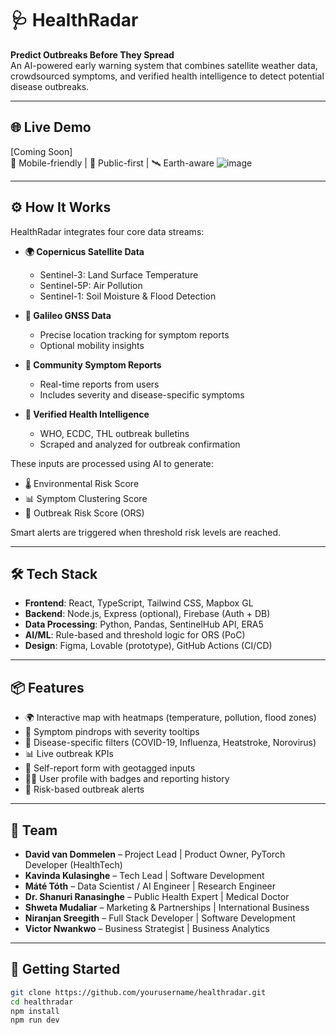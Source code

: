 # 🩺 HealthRadar

**Predict Outbreaks Before They Spread**  
An AI-powered early warning system that combines satellite weather data, crowdsourced symptoms, and verified health intelligence to detect potential disease outbreaks.

---

## 🌐 Live Demo

[Coming Soon]  
📱 Mobile-friendly | 🔐 Public-first | 🛰️ Earth-aware
![image](https://github.com/user-attachments/assets/0566c9b3-bcb7-4419-b358-8331d737c800)

---

## ⚙️ How It Works

HealthRadar integrates four core data streams:

- **🌍 Copernicus Satellite Data**  
  - Sentinel-3: Land Surface Temperature  
  - Sentinel-5P: Air Pollution  
  - Sentinel-1: Soil Moisture & Flood Detection  

- **📡 Galileo GNSS Data**  
  - Precise location tracking for symptom reports  
  - Optional mobility insights  

- **👥 Community Symptom Reports**  
  - Real-time reports from users  
  - Includes severity and disease-specific symptoms  

- **📰 Verified Health Intelligence**  
  - WHO, ECDC, THL outbreak bulletins  
  - Scraped and analyzed for outbreak confirmation  

These inputs are processed using AI to generate:
- 🌡️ Environmental Risk Score  
- 📊 Symptom Clustering Score  
- 🚨 Outbreak Risk Score (ORS)

Smart alerts are triggered when threshold risk levels are reached.

---

## 🛠️ Tech Stack

- **Frontend**: React, TypeScript, Tailwind CSS, Mapbox GL  
- **Backend**: Node.js, Express (optional), Firebase (Auth + DB)  
- **Data Processing**: Python, Pandas, SentinelHub API, ERA5  
- **AI/ML**: Rule-based and threshold logic for ORS (PoC)  
- **Design**: Figma, Lovable (prototype), GitHub Actions (CI/CD)

---

## 📦 Features

- 🌍 Interactive map with heatmaps (temperature, pollution, flood zones)  
- 📍 Symptom pindrops with severity tooltips  
- 🧠 Disease-specific filters (COVID-19, Influenza, Heatstroke, Norovirus)  
- 📊 Live outbreak KPIs  
- 📝 Self-report form with geotagged inputs  
- 🧑‍⚕️ User profile with badges and reporting history  
- 🔔 Risk-based outbreak alerts  

---

## 👥 Team

- **David van Dommelen** – Project Lead | Product Owner, PyTorch Developer (HealthTech)  
- **Kavinda Kulasinghe** – Tech Lead | Software Development  
- **Máté Tóth** – Data Scientist / AI Engineer | Research Engineer  
- **Dr. Shanuri Ranasinghe** – Public Health Expert | Medical Doctor  
- **Shweta Mudaliar** – Marketing & Partnerships | International Business  
- **Niranjan Sreegith** – Full Stack Developer | Software Development  
- **Victor Nwankwo** – Business Strategist | Business Analytics

---

## 🚀 Getting Started

```bash
git clone https://github.com/yourusername/healthradar.git
cd healthradar
npm install
npm run dev
